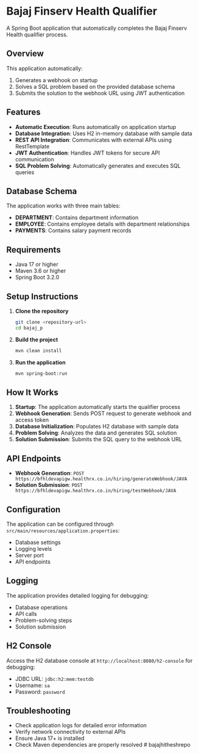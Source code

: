 # Bajaj Finserv Health Qualifier

A Spring Boot application that automatically completes the Bajaj Finserv Health qualifier process.

## Overview

This application automatically:
1. Generates a webhook on startup
2. Solves a SQL problem based on the provided database schema
3. Submits the solution to the webhook URL using JWT authentication

## Features

- **Automatic Execution**: Runs automatically on application startup
- **Database Integration**: Uses H2 in-memory database with sample data
- **REST API Integration**: Communicates with external APIs using RestTemplate
- **JWT Authentication**: Handles JWT tokens for secure API communication
- **SQL Problem Solving**: Automatically generates and executes SQL queries

## Database Schema

The application works with three main tables:
- **DEPARTMENT**: Contains department information
- **EMPLOYEE**: Contains employee details with department relationships
- **PAYMENTS**: Contains salary payment records

## Requirements

- Java 17 or higher
- Maven 3.6 or higher
- Spring Boot 3.2.0

## Setup Instructions

1. **Clone the repository**
   ```bash
   git clone <repository-url>
   cd bajaj_p
   ```

2. **Build the project**
   ```bash
   mvn clean install
   ```

3. **Run the application**
   ```bash
   mvn spring-boot:run
   ```

## How It Works

1. **Startup**: The application automatically starts the qualifier process
2. **Webhook Generation**: Sends POST request to generate webhook and access token
3. **Database Initialization**: Populates H2 database with sample data
4. **Problem Solving**: Analyzes the data and generates SQL solution
5. **Solution Submission**: Submits the SQL query to the webhook URL

## API Endpoints

- **Webhook Generation**: `POST https://bfhldevapigw.healthrx.co.in/hiring/generateWebhook/JAVA`
- **Solution Submission**: `POST https://bfhldevapigw.healthrx.co.in/hiring/testWebhook/JAVA`

## Configuration

The application can be configured through `src/main/resources/application.properties`:
- Database settings
- Logging levels
- Server port
- API endpoints

## Logging

The application provides detailed logging for debugging:
- Database operations
- API calls
- Problem-solving steps
- Solution submission

## H2 Console

Access the H2 database console at `http://localhost:8080/h2-console` for debugging:
- JDBC URL: `jdbc:h2:mem:testdb`
- Username: `sa`
- Password: `password`

## Troubleshooting

- Check application logs for detailed error information
- Verify network connectivity to external APIs
- Ensure Java 17+ is installed
- Check Maven dependencies are properly resolved
#   b a j a j h i t h e s h r e p o  
 